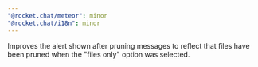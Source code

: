 ```yaml
---
"@rocket.chat/meteor": minor
"@rocket.chat/i18n": minor
---
```


Improves the alert shown after pruning messages to reflect that files have been pruned when the "files only" option was selected.
